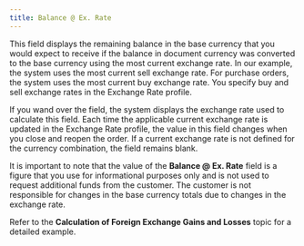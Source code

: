 ```yaml
---
title: Balance @ Ex. Rate
---
```



This field displays the remaining balance in the base currency that  you would expect to receive if the balance in document currency was converted  to the base currency using the most current exchange rate. In our example,  the system uses the most current sell exchange rate. For purchase orders,  the system uses the most current buy exchange rate. You specify buy and  sell exchange rates in the Exchange Rate profile.


If you wand over the field, the system displays the exchange rate used  to calculate this field. Each time the applicable current exchange rate  is updated in the Exchange Rate profile, the value in this field changes  when you close and reopen the order. If a current exchange rate is not  defined for the currency combination, the field remains blank.


It is important to note that the value of the **Balance 
 @ Ex. Rate** field is a figure that you use for informational purposes  only and is not used to request additional funds from the customer. The  customer is not responsible for changes in the base currency totals due  to changes in the exchange rate.


Refer to the **Calculation of Foreign 
 Exchange Gains and Losses** topic for a detailed example.
